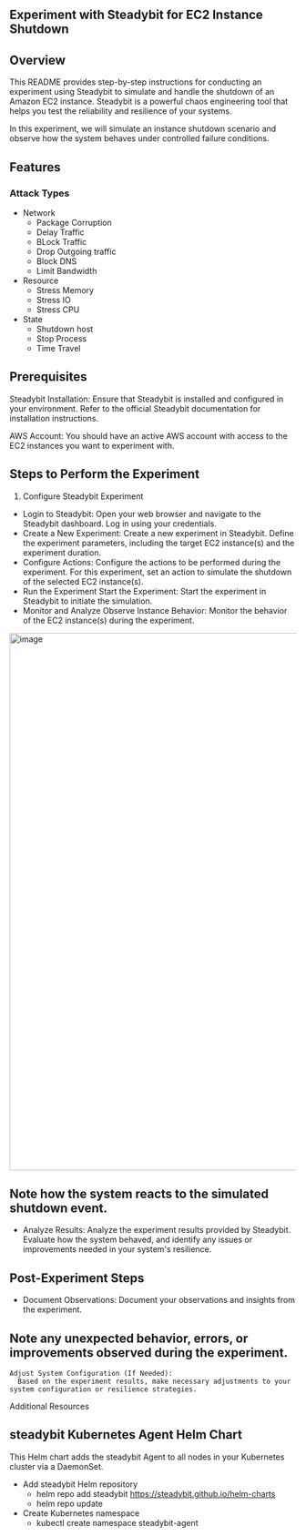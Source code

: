 ## Experiment with Steadybit for EC2 Instance Shutdown


## Overview
This README provides step-by-step instructions for conducting an experiment using Steadybit to simulate and handle the shutdown of an Amazon EC2 instance. Steadybit is a powerful chaos engineering tool that helps you test the reliability and resilience of your systems.

In this experiment, we will simulate an instance shutdown scenario and observe how the system behaves under controlled failure conditions.

## Features
### Attack Types 
* Network 
   * Package Corruption
   * Delay Traffic
   * BLock Traffic
   * Drop Outgoing traffic
   * Block DNS
   * Limit Bandwidth
* Resource
   * Stress Memory
   * Stress IO
   * Stress CPU
* State
   * Shutdown host
   * Stop Process
   * Time Travel


## Prerequisites
Steadybit Installation: Ensure that Steadybit is installed and configured in your environment. Refer to the official Steadybit documentation for installation instructions.

AWS Account: You should have an active AWS account with access to the EC2 instances you want to experiment with.

## Steps to Perform the Experiment
1. Configure Steadybit Experiment
* Login to Steadybit:
Open your web browser and navigate to the Steadybit dashboard.
Log in using your credentials.
* Create a New Experiment:
    Create a new experiment in Steadybit.
    Define the experiment parameters, including the target EC2 instance(s) and the experiment duration.
* Configure Actions:
    Configure the actions to be performed during the experiment. For this experiment, set an action to simulate the shutdown of the selected EC2 instance(s).
* Run the Experiment
    Start the Experiment:
    Start the experiment in Steadybit to initiate the simulation.
* Monitor and Analyze
    Observe Instance Behavior:
    Monitor the behavior of the EC2 instance(s) during the experiment.
<img width="944" alt="image" src="https://github.com/cloudtechner/chaos-engineering-tools/assets/126565907/7eafb719-cbd3-400d-836d-9490effd01a9">

## Note how the system reacts to the simulated shutdown event.
* Analyze Results:
    Analyze the experiment results provided by Steadybit.
    Evaluate how the system behaved, and identify any issues or improvements needed in your system's resilience.
## Post-Experiment Steps
* Document Observations:
    Document your observations and insights from the experiment.
## Note any unexpected behavior, errors, or improvements observed during the experiment.
    Adjust System Configuration (If Needed):
      Based on the experiment results, make necessary adjustments to your system configuration or resilience strategies.
Additional Resources

## steadybit Kubernetes Agent Helm Chart
 This Helm chart adds the steadybit Agent to all nodes in your Kubernetes cluster via a DaemonSet.
 * Add steadybit Helm repository
   * helm repo add steadybit https://steadybit.github.io/helm-charts
   * helm repo update
 * Create Kubernetes namespace
   * kubectl create namespace steadybit-agent
  




